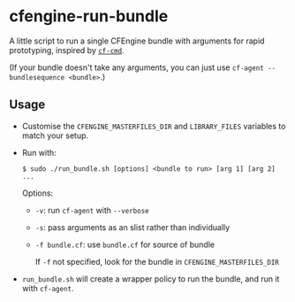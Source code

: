 # cfengine-run-bundle

A little script to run a single CFEngine bundle with arguments for rapid
prototyping, inspired by [`cf-cmd`](http://blog.cf-learn.info/cf-cmd-a-command-line-tool-for-running-cfengi/).

(If your bundle doesn't take any arguments, you can just use
`cf-agent --bundlesequence <bundle>`.)

## Usage

* Customise the `CFENGINE_MASTERFILES_DIR` and `LIBRARY_FILES` variables
  to match your setup.
* Run with:
  ```
  $ sudo ./run_bundle.sh [options] <bundle to run> [arg 1] [arg 2] ...
  ```
  
  Options:
  * `-v`: run `cf-agent` with `--verbose`
  * `-s`: pass arguments as an slist rather than individually
  * `-f bundle.cf`: use `bundle.cf` for source of bundle
  
    If `-f` not specified, look for the bundle in `CFENGINE_MASTERFILES_DIR`
* `run_bundle.sh` will create a wrapper policy to run the bundle, and run it
  with `cf-agent`.
